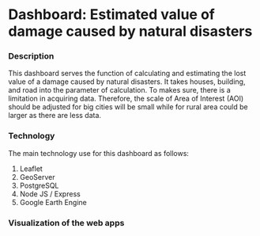 # Dashboard: Estimated value of damage caused by natural disasters

### Description

This dashboard serves the function of calculating
and estimating the lost value of a damage caused by natural disasters.
It takes houses, building, and road into the parameter of calculation.
To makes sure, there is a limitation in acquiring data.
Therefore, the scale of Area of Interest (AOI) should be adjusted
for big cities will be small while for rural area could be larger as there
are less data.

### Technology

The main technology use for this dashboard as follows:

1. Leaflet
2. GeoServer
3. PostgreSQL
4. Node JS / Express
5. Google Earth Engine

### Visualization of the web apps
